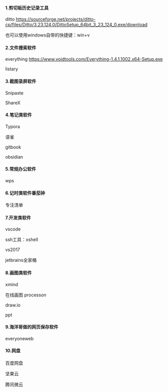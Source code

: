 #### 1.剪切板历史记录工具 
ditto https://sourceforge.net/projects/ditto-cp/files/Ditto/3.23.124.0/DittoSetup_64bit_3_23_124_0.exe/download

也可以使用windows自带的快捷键：win+v
#### 2.文件搜索软件   
everything   https://www.voidtools.com/Everything-1.4.1.1002.x64-Setup.exe

listary
#### 3.截图录屏软件
Snipaste

ShareX
#### 4.笔记类软件
Typora

语雀

gitbook

obsidian
#### 5.常规办公软件
wps
#### 6.记时类软件番茄钟
专注清单
#### 7.开发类软件
vscode

ssh工具：xshell

vs2017

jetbrains全家桶
#### 8.画图类软件
xmind

在线画图 processon

draw.io

ppt
#### 9.海洋哥做的网页保存软件
everyoneweb
#### 10.网盘
百度网盘

坚果云

腾讯微云
